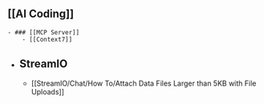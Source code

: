 ## [[AI Coding]]
	- ### [[MCP Server]]
		- [[Context7]]
- ## StreamIO
	- [[StreamIO/Chat/How To/Attach Data Files Larger than 5KB with File Uploads]]